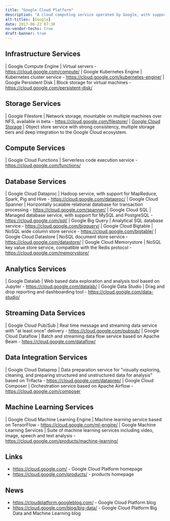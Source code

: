 ```yaml
---
title: "Google Cloud Platform"
description: "A cloud computing service operated by Google, with support for infrastructure, storage, databases and analytics services.  First services were available in preview in April 2008."
alt-titles: [Google]
date: 2017-06-22 07:30
no-vendor-techs: true
draft-banner: true
---
```

## Infrastructure Services

| Google Compute Engine | Virtual servers - <https://cloud.google.com/compute/>
| Google Kubernetes Engine | Kubernetes cluster service - <https://cloud.google.com/kubernetes-engine/>
| Google Persistent Disk | Block storage for virtual machines - <https://cloud.google.com/persistent-disk/>

## Storage Services

| Google Filestore | Network storage, mountable on multiple machines over NFS, available in beta - <https://cloud.google.com/filestore/>
| [Google Cloud Storage](/technologies/google-cloud-storage/) | Object store service with strong consistency, multiple storage tiers and deep integration to the Google Cloud ecosystem.

## Compute Services

| Google Cloud Functions | Serverless code execution service - <https://cloud.google.com/functions/>

## Database Services

| Google Cloud Dataproc | Hadoop service, with support for MapReduce, Spark, Pig and Hive - <https://cloud.google.com/dataproc/>
| Google Cloud Spanner | Horizontally scalable relational database for transaction processing - <https://cloud.google.com/spanner/>
| Google Cloud SQL | Managed database service, with support for MySQL and PostgreSQL - <https://cloud.google.com/sql/>
| Google Big Query | Analytical SQL database service - <https://cloud.google.com/bigquery/>
| Google Cloud Bigtable | NoSQL wide column store service - <https://cloud.google.com/bigtable/>
| Google Cloud Datastore | NoSQL document store service - <https://cloud.google.com/datastore/>
| Google Cloud Memorystore | NoSQL key value store service, compatible with the Redis protocol - <https://cloud.google.com/memorystore/>

## Analytics Services

| Google Datalab | Web based data exploration and analysis tool based on Jupyter - <https://cloud.google.com/datalab/> 
| Google Data Studio | Drag and drop reporting and dashboarding tool - <https://cloud.google.com/data-studio/>

## Streaming Data Services

| Google Cloud Pub/Sub | Real time message and streaming data service with "at least once" delivery - <https://cloud.google.com/pubsub/>
| Google Cloud Dataflow | Batch and streaming data flow service based on Apache Beam - <https://cloud.google.com/dataflow/>

## Data Integration Services

| Google Cloud Dataprep | Data preparation service for "visually exploring, cleaning, and preparing structured and unstructured data for analysis" based on Trifacta - <https://cloud.google.com/dataprep/>
| Google Cloud Composer | Orchestration service based on Apache Airflow - <https://cloud.google.com/composer>

## Machine Learning Services

| Google Cloud Machine Learning Engine | Machine learning service based on TensorFlow - <https://cloud.google.com/ml-engine/>
| Google Machine Learning Services | Suite of machine learning services including video, image, speech and text analysis - <https://cloud.google.com/products/machine-learning/>

## Links

* <https://cloud.google.com/> - Google Cloud Platform homepage
* <https://cloud.google.com/products/> - products homepage

## News

* <https://cloudplatform.googleblog.com/> - Google Cloud Platform blog
* <https://cloud.google.com/blog/big-data/> - Google Cloud Platform Big Data and Machine Learning blog